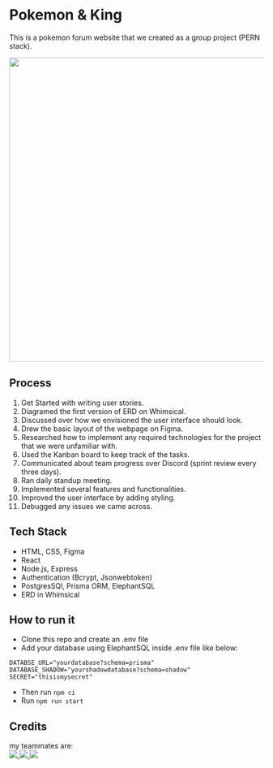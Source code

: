 # Pokemon & King
This is a pokemon forum website that we created as a group project (PERN stack).

<img src='./public/assets/pokemon.gif' width="600px"/>

## Process
1. Get Started with writing user stories.
2. Diagramed the first version of ERD on Whimsical.
3. Discussed over how we envisioned the user interface should look.
4. Drew the basic layout of the webpage on Figma.
5. Researched how to implement any required technologies for the project that we were unfamiliar with.
6. Used the Kanban board to keep track of the tasks.
7. Communicated about team progress over Discord (sprint review every three days).
8. Ran daily standup meeting.
9. Implemented several features and functionalities.
10. Improved the user interface by adding styling.
11. Debugged any issues we came across.

## Tech Stack
- HTML, CSS, Figma
- React
- Node.js, Express
- Authentication (Bcrypt, Jsonwebtoken)
- PostgresSQl, Prisma ORM, ElephantSQL
- ERD in Whimsical

## How to run it
- Clone this repo and create an .env file
- Add your database using ElephantSQL inside .env file like below:

`DATABSE_URL="yourdatabase?schema=prisma"`
<br/>
 `DATABASE_SHADOW="yourshadowdatabase?schema=shadow"`
 <br/>
 `SECRET="thisismysecret"`
 
 - Then run `npm ci`
 - Run `npm run start`

## Credits
my teammates are: </br>
<a href="https://github.com/polarbear23">
  <img src="https://github.com/polarbear23.png?size=50">
</a>
<a href="https://github.com/bravint">
  <img src="https://github.com/bravint.png?size=50">
</a>
<a href="https://github.com/alexamaingard">
  <img src="https://github.com/alexamaingard.png?size=50">
</a>
